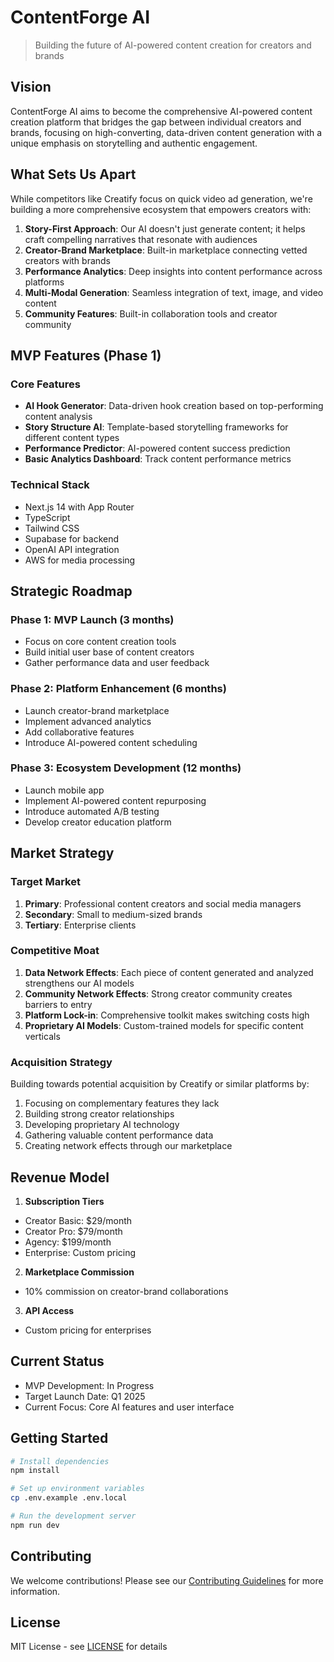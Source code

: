 # ContentForge AI

> Building the future of AI-powered content creation for creators and brands

## Vision

ContentForge AI aims to become the comprehensive AI-powered content creation platform that bridges the gap between individual creators and brands, focusing on high-converting, data-driven content generation with a unique emphasis on storytelling and authentic engagement.

## What Sets Us Apart

While competitors like Creatify focus on quick video ad generation, we're building a more comprehensive ecosystem that empowers creators with:

1. **Story-First Approach**: Our AI doesn't just generate content; it helps craft compelling narratives that resonate with audiences
2. **Creator-Brand Marketplace**: Built-in marketplace connecting vetted creators with brands
3. **Performance Analytics**: Deep insights into content performance across platforms
4. **Multi-Modal Generation**: Seamless integration of text, image, and video content
5. **Community Features**: Built-in collaboration tools and creator community

## MVP Features (Phase 1)

### Core Features

- **AI Hook Generator**: Data-driven hook creation based on top-performing content analysis
- **Story Structure AI**: Template-based storytelling frameworks for different content types
- **Performance Predictor**: AI-powered content success prediction
- **Basic Analytics Dashboard**: Track content performance metrics

### Technical Stack

- Next.js 14 with App Router
- TypeScript
- Tailwind CSS
- Supabase for backend
- OpenAI API integration
- AWS for media processing

## Strategic Roadmap

### Phase 1: MVP Launch (3 months)

- Focus on core content creation tools
- Build initial user base of content creators
- Gather performance data and user feedback

### Phase 2: Platform Enhancement (6 months)

- Launch creator-brand marketplace
- Implement advanced analytics
- Add collaborative features
- Introduce AI-powered content scheduling

### Phase 3: Ecosystem Development (12 months)

- Launch mobile app
- Implement AI-powered content repurposing
- Introduce automated A/B testing
- Develop creator education platform

## Market Strategy

### Target Market

1. **Primary**: Professional content creators and social media managers
2. **Secondary**: Small to medium-sized brands
3. **Tertiary**: Enterprise clients

### Competitive Moat

1. **Data Network Effects**: Each piece of content generated and analyzed strengthens our AI models
2. **Community Network Effects**: Strong creator community creates barriers to entry
3. **Platform Lock-in**: Comprehensive toolkit makes switching costs high
4. **Proprietary AI Models**: Custom-trained models for specific content verticals

### Acquisition Strategy

Building towards potential acquisition by Creatify or similar platforms by:

1. Focusing on complementary features they lack
2. Building strong creator relationships
3. Developing proprietary AI technology
4. Gathering valuable content performance data
5. Creating network effects through our marketplace

## Revenue Model

1. **Subscription Tiers**

- Creator Basic: $29/month
- Creator Pro: $79/month
- Agency: $199/month
- Enterprise: Custom pricing

2. **Marketplace Commission**

- 10% commission on creator-brand collaborations

3. **API Access**

- Custom pricing for enterprises

## Current Status

- MVP Development: In Progress
- Target Launch Date: Q1 2025
- Current Focus: Core AI features and user interface

## Getting Started

```bash
# Install dependencies
npm install

# Set up environment variables
cp .env.example .env.local

# Run the development server
npm run dev
```

## Contributing

We welcome contributions! Please see our [Contributing Guidelines](CONTRIBUTING.md) for more information.

## License

MIT License - see [LICENSE](LICENSE) for details
